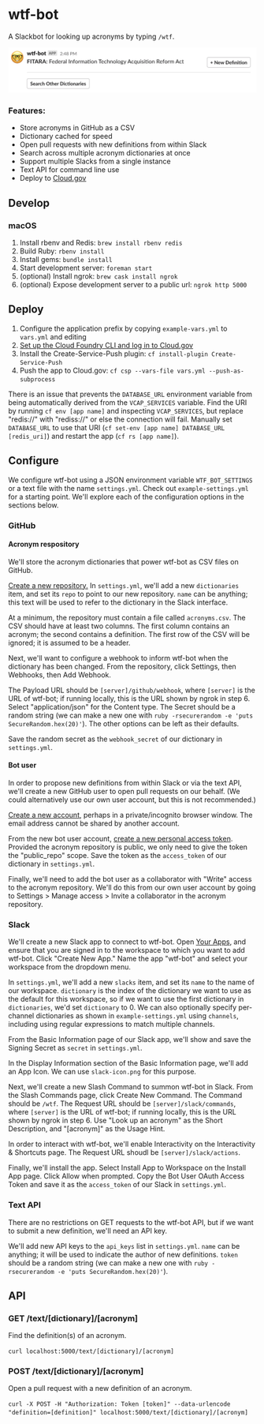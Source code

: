 # wtf-bot

A Slackbot for looking up acronyms by typing `/wtf`.

![wtfbot replies with the definition of "FITARA": Federal Information Technology Acquisition Reform Act](screenshot.png)

### Features:

* Store acronyms in GitHub as a CSV
* Dictionary cached for speed
* Open pull requests with new definitions from within Slack
* Search across multiple acronym dictionaries at once
* Support multiple Slacks from a single instance
* Text API for command line use
* Deploy to [Cloud.gov](https://cloud.gov)

## Develop

### macOS

1. Install rbenv and Redis: `brew install rbenv redis`
2. Build Ruby: `rbenv install`
3. Install gems: `bundle install`
4. Start development server: `foreman start`
5. (optional) Install ngrok: `brew cask install ngrok`
6. (optional) Expose development server to a public url: `ngrok http 5000`

## Deploy

1. Configure the application prefix by copying `example-vars.yml` to `vars.yml` and editing
2. [Set up the Cloud Foundry CLI and log in to Cloud.gov](https://cloud.gov/docs/getting-started/setup/#set-up-the-command-line)
3. Install the Create-Service-Push plugin: `cf install-plugin Create-Service-Push`
4. Push the app to Cloud.gov: `cf csp --vars-file vars.yml --push-as-subprocess`

There is an issue that prevents the `DATABASE_URL` environment variable from being automatically derived from the `VCAP_SERVICES` variable. Find the URI by running `cf env [app name]` and inspecting `VCAP_SERVICES`, but replace "redis://" with "rediss://" or else the connection will fail. Manually set `DATABASE_URL` to use that URI (`cf set-env [app name] DATABASE_URL [redis_uri]`) and restart the app (`cf rs [app name]`).

## Configure

We configure wtf-bot using a JSON environment variable `WTF_BOT_SETTINGS` or a text file with the name `settings.yml`. Check out `example-settings.yml` for a starting point. We'll explore each of the configuration options in the sections below.

### GitHub

#### Acronym respository

We'll store the acronym dictionaries that power wtf-bot as CSV files on GitHub.

[Create a new repository.](https://github.com/new) In `settings.yml`, we'll add a new `dictionaries` item, and set its `repo` to point to our new repository. `name` can be anything; this text will be used to refer to the dictionary in the Slack interface.

At a minimum, the repository must contain a file called `acronyms.csv`. The CSV should have at least two columns. The first column contains an acronym; the second contains a definition. The first row of the CSV will be ignored; it is assumed to be a header.

Next, we'll want to configure a webhook to inform wtf-bot when the dictionary has been changed. From the repository, click Settings, then Webhooks, then Add Webhook.

The Payload URL should be `[server]/github/webhook`, where `[server]` is the URL of wtf-bot; if running locally, this is the URL shown by ngrok in step 6. Select "application/json" for the Content type. The Secret should be a random string (we can make a new one with `ruby -rsecurerandom -e 'puts SecureRandom.hex(20)'`). The other options can be left as their defaults.

Save the random secret as the `webhook_secret` of our dictionary in `settings.yml`.

#### Bot user

In order to propose new definitions from within Slack or via the text API, we'll create a new GitHub user to open pull requests on our behalf. (We could alternatively use our own user account, but this is not recommended.)

[Create a new account](https://github.com/join), perhaps in a private/incognito browser window. The email address cannot be shared by another account.

From the new bot user account, [create a new personal access token](https://github.com/settings/tokens/new). Provided the acronym repository is public, we only need to give the token the "public_repo" scope. Save the token as the `access_token` of our dictionary in `settings.yml`.

Finally, we'll need to add the bot user as a collaborator with "Write" access to the acronym repository. We'll do this from our own user account by going to Settings > Manage access > Invite a collaborator in the acronym repository.

### Slack

We'll create a new Slack app to connect to wtf-bot. Open [Your Apps](https://api.slack.com/apps), and ensure that you are signed in to the workspace to which you want to add wtf-bot. Click "Create New App." Name the app "wtf-bot" and select your workspace from the dropdown menu.

In `settings.yml`, we'll add a new `slacks` item, and set its `name` to the name of our workspace. `dictionary` is the index of the dictionary we want to use as the default for this workspace, so if we want to use the first dictionary in `dictionaries`, we'd set `dictionary` to 0. We can also optionally specify per-channel dictionaries as shown in `example-settings.yml` using `channels`, including using regular expressions to match multiple channels.

From the Basic Information page of our Slack app, we'll show and save the Signing Secret as `secret` in `settings.yml`.

In the Display Information section of the Basic Information page, we'll add an App Icon. We can use `slack-icon.png` for this purpose.

Next, we'll create a new Slash Command to summon wtf-bot in Slack. From the Slash Commands page, click Create New Command. The Command should be `/wtf`. The Request URL should be `[server]/slack/commands`, where `[server]` is the URL of wtf-bot; if running locally, this is the URL shown by ngrok in step 6. Use "Look up an acronym" as the Short Description, and "[acronym]" as the Usage Hint.

In order to interact with wtf-bot, we'll enable Interactivity on the Interactivity & Shortcuts page. The Request URL shoudl be `[server]/slack/actions`.

Finally, we'll install the app. Select Install App to Workspace on the Install App page. Click Allow when prompted. Copy the Bot User OAuth Access Token and save it as the `access_token` of our Slack in `settings.yml`.

### Text API

There are no restrictions on GET requests to the wtf-bot API, but if we want to submit a new definition, we'll need an API key.

We'll add new API keys to the `api_keys` list in `settings.yml`. `name` can be anything; it will be used to indicate the author of new definitions. `token` should be a random string (we can make a new one with `ruby -rsecurerandom -e 'puts SecureRandom.hex(20)'`).

## API

### GET /text/[dictionary]/[acronym]

Find the definition(s) of an acronym.

`curl localhost:5000/text/[dictionary]/[acronym]`

### POST /text/[dictionary]/[acronym]

Open a pull request with a new definition of an acronym.

`curl -X POST -H "Authorization: Token [token]" --data-urlencode "definition=[definition]" localhost:5000/text/[dictionary]/[acronym]`
